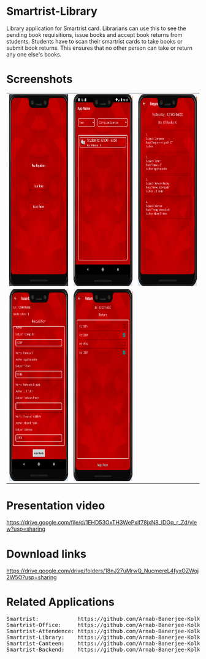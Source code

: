 # Smartrist-Library
Library application for Smartrist card.
Librarians can use this to see the pending book requisitions, issue books and accept book returns from students. Students have to scan their smartrist cards to take books or submit book returns. This ensures that no other person can take or return any one else's books.

# Screenshots

<table width="500" border="0" cellpadding="5">

<tr>

<td align="center" valign="center">
<img src="https://github.com/Arnab-Banerjee-Kolkata/Smartrist-Library/blob/master/screenshots/lib1.png" alt="description here" height="500" width="350"/>
<br />
</td>

<td align="center" valign="center">
<img src="https://github.com/Arnab-Banerjee-Kolkata/Smartrist-Library/blob/master/screenshots/lib2.png" alt="description here" height="500" width="350" />
<br />
</td>

<td align="center" valign="center">
<img src="https://github.com/Arnab-Banerjee-Kolkata/Smartrist-Library/blob/master/screenshots/lib3.png" alt="description here" height="500" width="350" />
<br />
</td>

</tr>

<tr>

<td align="center" valign="center">
<img src="https://github.com/Arnab-Banerjee-Kolkata/Smartrist-Library/blob/master/screenshots/lib4.png" alt="description here" height="500" width="350"/>
<br />
</td>

<td align="center" valign="center">
<img src="https://github.com/Arnab-Banerjee-Kolkata/Smartrist-Library/blob/master/screenshots/lib5.png" alt="description here" height="500" width="350" />
<br />
</td>

</tr>
</table>

# Presentation video
https://drive.google.com/file/d/1EHD53OxTH3WePxif78jxN8_lDOq_r_Zd/view?usp=sharing

# Download links
https://drive.google.com/drive/folders/18nJ27uMrwQ_NucmereL4fyxOZWoj2W5O?usp=sharing

# Related Applications
<pre>
Smartrist:            https://github.com/Arnab-Banerjee-Kolkata/Smartrist
Smartrist-Office:     https://github.com/Arnab-Banerjee-Kolkata/Smartrist-Office
Smartrist-Attendence: https://github.com/Arnab-Banerjee-Kolkata/Smartrist-Attendence
Smartrist-Library:    https://github.com/Arnab-Banerjee-Kolkata/Smartrist-Library
Smartrist-Canteen:    https://github.com/Arnab-Banerjee-Kolkata/Smartrist-Canteen
Smartrist-Backend:    https://github.com/Arnab-Banerjee-Kolkata/Smartrist-Backend
</pre>

